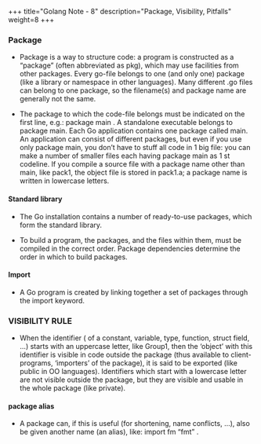 +++
title="Golang Note - 8"
description="Package, Visibility, Pitfalls"
weight=8
+++

### Package 


* Package is a way to structure code: a program is constructed as a “package” (often abbreviated as pkg), which may use facilities from other packages. Every go-file belongs to one (and only one) package (like a library or namespace in other languages). Many different .go files can belong to one package, so the filename(s) and package name are generally not the same.


* The package to which the code-file belongs must be indicated on the first line, e.g.: package main . A standalone executable belongs to package main. Each Go application contains one package called main. An application can consist of different packages, but even if you use only package main, you don’t have to stuff all code in 1 big file: you can make a number of smaller files each having package main as 1 st codeline. If you compile a source file with a package name other than main, like pack1, the object file is stored in pack1.a; a package name is written in lowercase letters.



#### Standard library

* The Go installation contains a number of ready-to-use packages, which form the standard library.

* To build a program, the packages, and the files within them, must be compiled in the correct order. Package dependencies determine the order in which to build packages.

#### Import

* A Go program is created by linking together a set of packages through the import keyword.


### VISIBILITY RULE

* When the identifier ( of a constant, variable, type, function, struct field, ...) starts with an uppercase letter, like Group1, then the ‘object’ with this identifier is visible in code outside the package (thus available to client-programs, ‘importers’ of the package), it is said to be exported (like public in OO languages). Identifiers which start with a lowercase letter are not visible outside the package, but they are visible and usable in the whole package (like private).

#### package alias 

* A package can, if this is useful (for shortening, name conflicts, ...), also be given another name (an alias), like: import fm “fmt” .

































